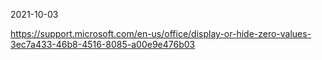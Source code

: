 2021-10-03

https://support.microsoft.com/en-us/office/display-or-hide-zero-values-3ec7a433-46b8-4516-8085-a00e9e476b03